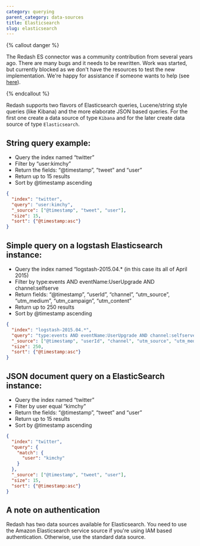 ```yaml
---
category: querying
parent_category: data-sources
title: Elasticsearch
slug: elasticsearch
---
```


{% callout danger %}

The Redash ES connector was a community contribution from several years ago.
There are many bugs and it needs to be rewritten. Work was started, but
currently blocked as we don't have the resources to test the new implementation.
We're happy for assistance if someone wants to help (see
[here](https://github.com/getredash/redash/pull/4391)).

{% endcallout %}

Redash supports two flavors of Elasticsearch queries, Lucene/string style
queries (like Kibana) and the more elaborate JSON based queries. For the first
one create a data source of type `Kibana` and for the later create data source
of type `Elasticsearch`.

## String query example:

- Query the index named “twitter”
- Filter by “user:kimchy”
- Return the fields: “@timestamp”, “tweet” and “user”
- Return up to 15 results
- Sort by @timestamp ascending

```json
{
  "index": "twitter",
  "query": "user:kimchy",
  "_source": ["@timestamp", "tweet", "user"],
  "size": 15,
  "sort": {"@timestamp:asc"}
}
```

## Simple query on a logstash Elasticsearch instance:

- Query the index named “logstash-2015.04.\* (in this case its all of
  April 2015)
- Filter by type:events AND eventName:UserUpgrade AND channel:selfserve
- Return fields: “@timestamp”, “userId”, “channel”, “utm_source”, “utm_medium”,
  “utm_campaign”, “utm_content”
- Return up to 250 results
- Sort by @timestamp ascending

```json
{
  "index": "logstash-2015.04.*",
  "query": "type:events AND eventName:UserUpgrade AND channel:selfserve",
  "_source": ["@timestamp", "userId", "channel", "utm_source", "utm_medium", "utm_campaign", "utm_content"],
  "size": 250,
  "sort": {"@timestamp:asc"}
}
```

## JSON document query on a ElasticSearch instance:

- Query the index named “twitter”
- Filter by user equal “kimchy”
- Return the fields: “@timestamp”, “tweet” and “user”
- Return up to 15 results
- Sort by @timestamp ascending

```json
{
  "index": "twitter",
  "query": {
    "match": {
      "user": "kimchy"
    }
  },
  "_source": ["@timestamp", "tweet", "user"],
  "size": 15,
  "sort": {"@timestamp:asc"}
}
```

## A note on authentication

Redash has two data sources available for Elasticsearch. You need to use the Amazon Elasticsearch service source if you're using IAM based authentication. Otherwise, use the standard data source.
